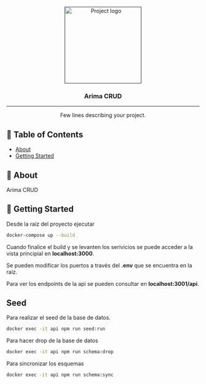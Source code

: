 <p align="center">
  <a href="" rel="noopener">
 <img width=200px height=200px src="https://i.imgur.com/6wj0hh6.jpg" alt="Project logo"></a>
</p>

<h3 align="center">Arima CRUD</h3>

<div align="center">

</div>

---

<p align="center"> Few lines describing your project.
    <br> 
</p>

## 📝 Table of Contents

- [About](#about)
- [Getting Started](#getting_started)

## 🧐 About <a name = "about"></a>

Arima CRUD

## 🏁 Getting Started <a name = "getting_started"></a>

Desde la raíz del proyecto ejecutar

```bash
docker-compose up --build
```

Cuando finalice el build y se levanten los serivicios se puede acceder a la vista principial en **localhost:3000**.

Se pueden modificar los puertos a través del **.env** que se encuentra en la raíz.

Para ver los endpoints de la api se pueden consultar en **localhost:3001/api**.

## Seed

Para realizar el seed de la base de datos.

```bash
docker exec -it api npm run seed:run
```

Para hacer drop de la base de datos

```bash
docker exec -it api npm run schema:drop
```

Para sincronizar los esquemas

```bash
docker exec -it api npm run schema:sync
```
